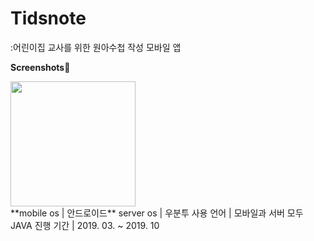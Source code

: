 # Tidsnote
:어린이집 교사를 위한 원아수첩 작성 모바일 앱

**Screenshots**:scroll:
<div>
<img src="https://user-images.githubusercontent.com/20367043/70742381-bfca6600-1d60-11ea-9177-53a673a2aa70.png" width="200"></img>
</div>
**mobile os | 안드로이드**
server os | 우분투
사용 언어 | 모바일과 서버 모두 JAVA
진행 기간 | 2019. 03. ~ 2019. 10

